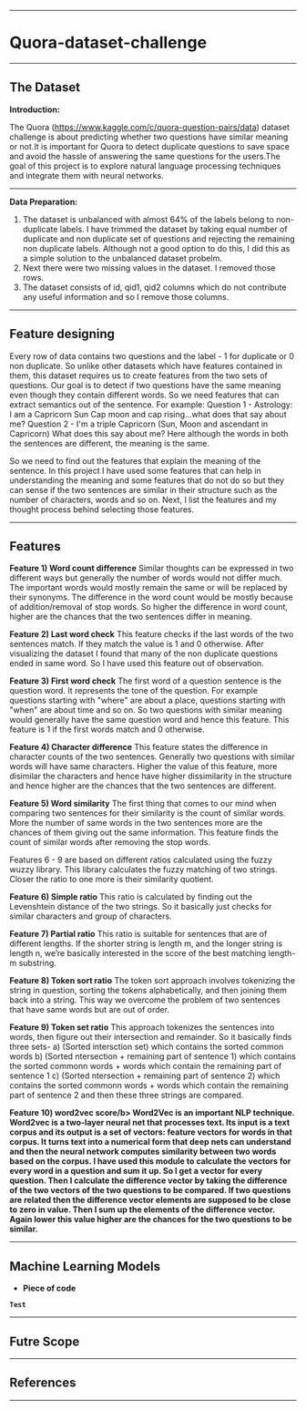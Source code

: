 ********************************************************************************************************************************************************************************************************************************************************************************
# Quora-dataset-challenge

********************************************************************************************************************************************************************************************************************************************************************************
## The Dataset 

**Introduction:**

The Quora (https://www.kaggle.com/c/quora-question-pairs/data) dataset challenge is about predicting whether two questions have similar meaning or not.It is important for Quora to detect duplicate questions to save space and avoid the hassle of answering the same questions for the users.The goal of this project is to explore natural language processing techniques and integrate them with neural networks.

****************************************************************************************************************************************

**Data Preparation:**

1. The dataset is unbalanced with almost 64% of the labels belong to non-duplicate labels. I have trimmed the dataset by taking equal number of duplicate and non duplicate set of questions and rejecting the remaining non duplicate labels. Although not a good option to do this, I did this as a simple solution to the unbalanced dataset probelm. 
2. Next there were two missing values in the dataset. I removed those rows.
3. The dataset consists of id, qid1, qid2 columns which do not contribute any useful information and so I remove those columns. 

********************************************************************************************************************************************************************************************************************************************************************************

## Feature designing 

Every row of data contains two questions and the label - 1 for duplicate or 0 non duplicate. So unlike other datasets which have features contained in them, this dataset requires us to create features from the two sets of questions. Our goal is to detect if two questions have the same meaning even though they contain different words. So we need features that can extract semantics out of the sentence. For example: 
Question 1 - Astrology: I am a Capricorn Sun Cap moon and cap rising...what does that say about me?
Question 2 - I'm a triple Capricorn (Sun, Moon and ascendant in Capricorn) What does this say about me?
Here although the words in both the sentences are different, the meaning is the same. 

So we need to find out the features that explain the meaning of the sentence. In this project I have used some features that can help in understanding the meaning and some features that do not do so but they can sense if the two sentences are similar in their structure such as the number of characters, words and so on. Next, I list the features and my thought process behind selecting those features. 



********************************************************************************************************************************************************************************************************************************************************************************

## Features
 
<b>Feature 1) Word count difference</b>
Similar thoughts can be expressed in two different ways but generally the number of words would not differ much. The important words would mostly remain the same or will be replaced by their synonyms. The difference in the word count would be mostly because of addition/removal of stop words. So higher the difference in word count, higher are the chances that the two sentences differ in meaning. 

<b>Feature 2) Last word check</b>
This feature checks if the last words of the two sentences match. If they match the value is 1 and 0 otherwise. After visualizing the dataset I found that many of the non duplicate questions ended in same word. So I have used this feature out of observation. 

<b>Feature 3) First word check</b>
The first word of a question sentence is the question word. It represents the tone of the question. For example questions starting with "where" are about a place, questions starting with "when" are about time and so on. So two questions with similar meaning would generally have the same question word and hence this feature. This feature is 1 if the first words match and 0 otherwise. 

<b>Feature 4) Character difference</b>
This feature states the difference in character counts of the two sentences. Generally two questions with similar words will have same characters. Higher the value of this feature, more disimilar the characters and hence have higher dissimilarity in the structure and hence higher are the chances that the two sentences are different. 

<b>Feature 5) Word similarity</b>
The first thing that comes to our mind when comparing two sentences for their similarity is the count of similar words. More the number of same words in the two sentences more are the chances of them giving out the same information. This feature finds the count of similar words after removing the stop words. 

Features 6 - 9 are based on different ratios calculated using the fuzzy wuzzy library. This library calculates the fuzzy matching of two strings. Closer the ratio to one more is their similarity quotient.

<b>Feature 6) Simple ratio</b>
This ratio is calculated by finding out the Levenshtein distance of the two strings. So it basically just checks for similar characters and group of characters. 

<b>Feature 7) Partial ratio</b> 
This ratio is suitable for sentences that are of different lengths. If the shorter string is length m, and the longer string is length n, we’re basically interested in the score of the best matching length-m substring. 

<b>Feature 8) Token sort ratio</b>
The token sort approach involves tokenizing the string in question, sorting the tokens alphabetically, and then joining them back into a string. This way we overcome the problem of two sentences that have same words but are out of order. 

<b>Feature 9) Token set ratio</b>
This approach tokenizes the sentences into words, then figure out their intersection and remainder. So it basically finds three sets-
a) (Sorted intersction set) which contains the sorted common words 
b) (Sorted ntersection + remaining part of sentence 1) which contains the sorted commonn words + words which contain the remaining part of sentence 1
c) (Sorted ntersection + remaining part of sentence 2) which contains the sorted commonn words + words which contain the remaining part of sentence 2 
and then these three strings are compared. 

<b>Feature 10) word2vec score/b>
Word2Vec is an important NLP technique. Word2vec is a two-layer neural net that processes text. Its input is a text corpus and its output is a set of vectors: feature vectors for words in that corpus. It turns text into a numerical form that deep nets can understand and then the neural network computes similarity between two words based on the corpus. I have used this module to calculate the vectors for every word in a question and sum it up. So I get a vector for every question. Then I calculate the difference vector by taking the difference of the two vectors of the two questions to be compared. If two questions are related then the difference vector elements are supposed to be close to zero in value. Then I sum up the elements of the difference vector. Again lower this value higher are the chances for the two questions to be similar. 



********************************************************************************************************************************************************************************************************************************************************************************

## Machine Learning Models 

* Piece of code 
```
Test
```

********************************************************************************************************************************************************************************************************************************************************************************

## Futre Scope

********************************************************************************************************************************************************************************************************************************************************************************

## References


********************************************************************************************************************************************************************************************************************************************************************************


